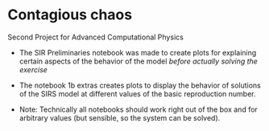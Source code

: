 # Contagious chaos
Second Project for Advanced Computational Physics

* The SIR Preliminaries notebook was made to create plots for explaining certain aspects of the behavior of the model *before actually solving the exercise*
* The notebook 1b extras creates plots to display the behavior of solutions of the SIRS model at different values of the basic reproduction number.

* Note: Technically all notebooks should work right out of the box and for arbitrary values (but sensible, so the system can be solved).
